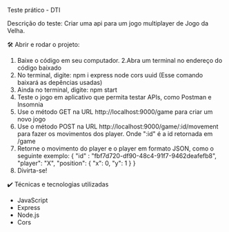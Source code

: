 Teste prático - DTI

Descrição do teste:
Criar uma api para um jogo multiplayer de Jogo da Velha.

🛠️ Abrir e rodar o projeto:
1. Baixe o código em seu computador.
2.Abra um terminal no endereço do código baixado
3. No terminal, digite: npm i express node cors uuid (Esse comando baixará as depências usadas)
4. Ainda no terminal, digite: npm start
5. Teste o jogo em aplicativo que permita testar APIs, como Postman e Insomnia
6. Use o método GET na URL http://localhost:9000/game para criar um novo jogo
7. Use o método POST na URL http://localhost:9000/game/:id/movement para fazer os movimentos dos player. Onde ":id" é a id retornada em /game
8. Retorne o movimento do player e o player em formato JSON, como o seguinte exemplo: 
    {
        "id" : "fbf7d720-df90-48c4-91f7-9462deafefb8",
        "player": "X",
        "position": {
            "x": 0,
            "y": 1
        }
    }
6. Divirta-se!

✔️ Técnicas e tecnologias utilizadas

- JavaScript
- Express
- Node.js
- Cors

